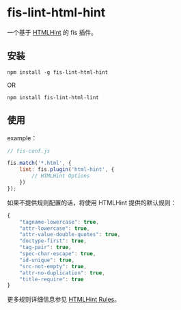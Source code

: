 # fis-lint-html-hint

一个基于 [HTMLHint](https://github.com/yaniswang/HTMLHint) 的 fis 插件。

## 安装

```cli
npm install -g fis-lint-html-hint
```

OR

```cli
npm install fis-lint-html-lint
```

## 使用

example：

```javascript
// fis-conf.js

fis.match('*.html', {
	lint: fis.plugin('html-hint', {
		// HTMLHint Options
	})
});

```


如果不提供规则配置的话，将使用 HTMLHint 提供的默认规则：

```javascript
{
    "tagname-lowercase": true,
    "attr-lowercase": true,
    "attr-value-double-quotes": true,
    "doctype-first": true,
    "tag-pair": true,
    "spec-char-escape": true,
    "id-unique": true,
    "src-not-empty": true,
    "attr-no-duplication": true,
    "title-require": true
}

```
更多规则详细信息参见 [HTMLHint Rules](https://github.com/yaniswang/HTMLHint/wiki/Rules)。

